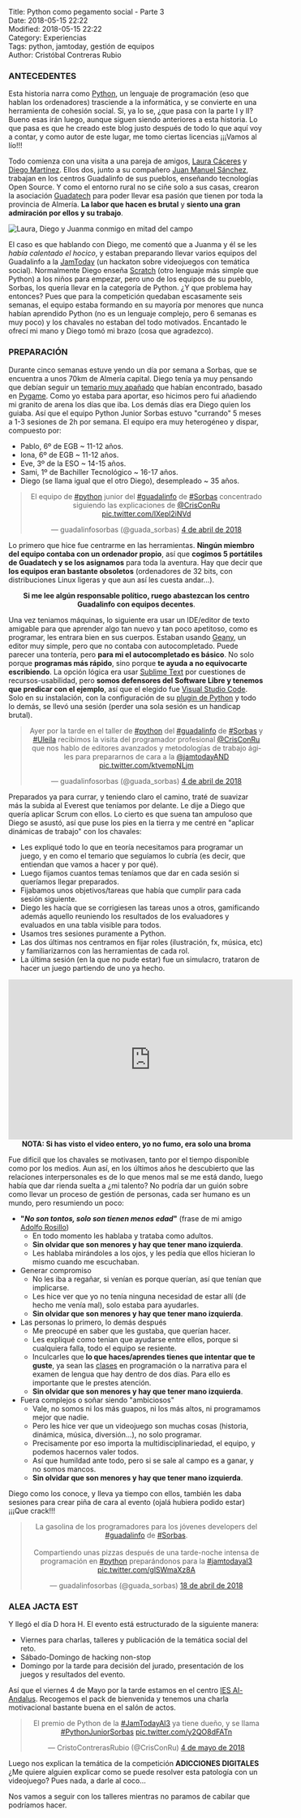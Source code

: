 Title: Python como pegamento social - Parte 3  
Date: 2018-05-15 22:22  
Modified: 2018-05-15 22:22  
Category: Experiencias  
Tags: python, jamtoday, gestión de equipos  
Author: Cristóbal Contreras Rubio  

### ANTECEDENTES
Esta historia narra como [Python](https://python.org), un lenguaje de programación (eso que hablan los ordenadores) trasciende a la informática, y se convierte en una herramienta de cohesión social. Si, ya lo se, ¿que pasa con la parte I y II? Bueno esas irán luego, aunque siguen siendo anteriores a esta historia. Lo que  pasa es que he creado este blog justo después de todo lo que aquí voy a contar, y como autor de este lugar, me tomo ciertas licencias ¡¡¡Vamos al lío!!!

Todo comienza con una visita a una pareja de amigos, [Laura Cáceres](https://twitter.com/laucabel) y [Diego Martínez](https://twitter.com/guadatech). Ellos dos, junto a su compañero [Juan Manuel Sánchez](https://twitter.com/jmsafe), trabajan en los centros Guadalinfo de sus pueblos, enseñando tecnologías Open Source. Y como el entorno rural no se ciñe solo a sus casas, crearon la asociación [Guadatech](https://guadatech.com) para poder llevar esa pasión que tienen por toda la provincia de Almería. **La labor que hacen es brutal** y **siento una gran admiración por ellos y su trabajo**.

<img src="images/01-Laura_Diego_Juanma.jpeg" align="middle" alt="Laura, Diego y Juanma conmigo en mitad del campo">

El caso es que hablando con Diego, me comentó que a Juanma y él se les *había calentado el hocico*, y estaban preparando llevar varios equipos del Guadalinfo a la [JamToday](http://www.jamtodayalmeria.com/) (un hackaton sobre videojuegos con temática social). Normalmente Diego enseña [Scratch](https://scratch.mit.edu/) (otro lenguaje más simple que Python) a los niños para empezar, pero uno de los equipos de su pueblo, Sorbas, los quería llevar en la categoría de Python. ¿Y que problema hay entonces? Pues que para la competición quedaban escasamente seis semanas, el equipo estaba formando en su mayoría por menores que nunca habían aprendido Python (no es un lenguaje complejo, pero 6 semanas es muy poco) y los chavales no estaban del todo motivados. Encantado le ofrecí mi mano y Diego tomó mi brazo (cosa que agradezco).  

### PREPARACIÓN
Durante cinco semanas estuve yendo un día por semana a Sorbas, que se encuentra a unos 70km de Almería capital. Diego tenía ya muy pensando que debían seguir un [temario muy apañado](http://programarcadegames.com/index.php?lang=es) que habían encontrado, basado en [Pygame](https://www.pygame.org/news). Como yo estaba para aportar, eso hicimos pero fui añadiendo mi granito de arena los días que iba. Los demás días era Diego quien los guiaba. Así que el equipo Python Junior Sorbas estuvo "currando" 5 meses a 1-3 sesiones de 2h por semana. El equipo era muy heterogéneo y dispar, compuesto por:

- Pablo, 6º de EGB ~ 11-12 años.
- Iona, 6º de EGB ~ 11-12 años.
- Eve, 3º de la ESO ~ 14-15 años.
- Sami, 1º de Bachiller Tecnológico ~ 16-17 años.
- Diego (se llama igual que el otro Diego), desempleado ~ 35 años.

<center><blockquote class="twitter-tweet" data-lang="es"><p lang="es" dir="ltr">El equipo de <a href="https://twitter.com/hashtag/python?src=hash&amp;ref_src=twsrc%5Etfw">#python</a> junior del <a href="https://twitter.com/hashtag/guadalinfo?src=hash&amp;ref_src=twsrc%5Etfw">#guadalinfo</a> de <a href="https://twitter.com/hashtag/Sorbas?src=hash&amp;ref_src=twsrc%5Etfw">#Sorbas</a> concentrado siguiendo las explicaciones de <a href="https://twitter.com/CrisConRu?ref_src=twsrc%5Etfw">@CrisConRu</a> <a href="https://t.co/lXepl2iNVd">pic.twitter.com/lXepl2iNVd</a></p>&mdash; guadalinfosorbas (@guada_sorbas) <a href="https://twitter.com/guada_sorbas/status/981410230763491328?ref_src=twsrc%5Etfw">4 de abril de 2018</a></blockquote>
<script async src="https://platform.twitter.com/widgets.js" charset="utf-8"></script>
</center>

Lo primero que hice fue centrarme en las herramientas. **Ningún miembro del equipo contaba con un ordenador propio**, así que **cogimos 5 portátiles de Guadatech y se los asignamos** para toda la aventura. Hay que decir que **los equipos eran bastante obsoletos** (ordenadores de 32 bits, con distribuciones Linux ligeras y que aun así les cuesta andar...).  

<center><b>Si me lee algún responsable político, ruego abastezcan los centro Guadalinfo con equipos decentes</b>.</center>  

Una vez teniamos máquinas, lo siguiente era usar un IDE/editor de texto amigable para que aprender algo tan nuevo y tan poco apetitoso, como es programar, les entrara bien en sus cuerpos. Estaban usando [Geany](https://www.geany.org/), un editor muy simple, pero que no contaba con autocompletado. Puede parecer una tontería, pero **para mi el autocompletado es básico**. No solo porque **programas más rápido**, sino porque **te ayuda a no equivocarte escribiendo**. La opción lógica era usar [Sublime Text](https://www.sublimetext.com/) por cuestiones de recursos-usabilidad, pero **somos defensores del Software Libre y tenemos que predicar con el ejemplo**, así que el elegido fue [Visual Studio Code](https://code.visualstudio.com/). Solo en su instalación, con la configuración de su [plugin de Python](https://marketplace.visualstudio.com/items?itemName=ms-python.python) y todo lo demás, se llevó una sesión (perder una sola sesión es un handicap brutal).  

<center><blockquote class="twitter-tweet" data-lang="es"><p lang="es" dir="ltr">Ayer por la tarde en el taller de <a href="https://twitter.com/hashtag/python?src=hash&amp;ref_src=twsrc%5Etfw">#python</a> del <a href="https://twitter.com/hashtag/guadalinfo?src=hash&amp;ref_src=twsrc%5Etfw">#guadalinfo</a> de <a href="https://twitter.com/hashtag/Sorbas?src=hash&amp;ref_src=twsrc%5Etfw">#Sorbas</a> y <a href="https://twitter.com/hashtag/Uleila?src=hash&amp;ref_src=twsrc%5Etfw">#Uleila</a> recibimos la visita del programador profesional <a href="https://twitter.com/CrisConRu?ref_src=twsrc%5Etfw">@CrisConRu</a> que nos hablo de editores avanzados y metodologías de trabajo ágiles para prepararnos de cara a la <a href="https://twitter.com/jamtodayAND?ref_src=twsrc%5Etfw">@jamtodayAND</a> <a href="https://t.co/ktvempNLjm">pic.twitter.com/ktvempNLjm</a></p>&mdash; guadalinfosorbas (@guada_sorbas) <a href="https://twitter.com/guada_sorbas/status/981409666583449601?ref_src=twsrc%5Etfw">4 de abril de 2018</a></blockquote>
<script async src="https://platform.twitter.com/widgets.js" charset="utf-8"></script>
</center>

Preparados ya para currar, y teniendo claro el camino, traté de suavizar más la subida al Everest que teníamos por delante. Le dije a Diego que quería aplicar Scrum con ellos. Lo cierto es que suena tan ampuloso que Diego se asustó, así que puse los pies en la tierra y me centré en "aplicar dinámicas de trabajo" con los chavales:

- Les expliqué todo lo que en teoría necesitamos para programar un juego, y en como el temario que seguíamos lo cubría (es decir, que entiendan que vamos a hacer y por qué).
- Luego fijamos cuantos temas teníamos que dar en cada sesión si queríamos llegar preparados.
- Fijabamos unos objetivos/tareas que había que cumplir para cada sesión siguiente.
- Diego les hacía que se corrigiesen las tareas unos a otros, gamificando además aquello reuniendo los resultados de los evaluadores y evaluados en una tabla visible para todos.
- Usamos tres sesiones puramente a Python.
- Las dos últimas nos centramos en fijar roles (ilustración, fx, música, etc) y familiarizarnos con las herramientas de cada rol.
- La última sesión (en la que no pude estar) fue un simulacro, trataron de hacer un juego partiendo de uno ya hecho.

<center><iframe width="560" height="315" src="https://www.youtube.com/embed/2Dxyi4s0xME" frameborder="0" allow="autoplay; encrypted-media" allowfullscreen></iframe></center>

<center><b>NOTA: Si has visto el video entero, yo no fumo, era solo una broma</b></center>

Fue difícil que los chavales se motivasen, tanto por el tiempo disponible como por los medios. Aun así, en los últimos años he descubierto que las relaciones interpersonales es de lo que menos mal se me está dando, luego había que dar rienda suelta a ¿mi talento? No podría dar un guión sobre como llevar un proceso de gestión de personas, cada ser humano es un mundo, pero resumiendo un poco:

- **"*No son tontos, solo son tienen menos edad*"** (frase de mi amigo [Adolfo Rosillo](https://twitter.com/outecran))
    - En todo momento les hablaba y trataba como adultos.
    - **Sin olvidar que son menores y hay que tener mano izquierda**.
    - Les hablaba mirándoles a los ojos, y les pedía que ellos hicieran lo mismo cuando me escuchaban.
- Generar compromiso
    - No les iba a regañar, si venían es porque querían, así que tenían que implicarse.
    - Les hice ver que yo no tenía ninguna necesidad de estar allí (de hecho me venía mal), solo estaba para ayudarles.
    - **Sin olvidar que son menores y hay que tener mano izquierda**.
- Las personas lo primero, lo demás después
    - Me preocupé en saber que les gustaba, que querían hacer.
    - Les expliqué como tenian que ayudarse entre ellos, porque si cualquiera falla, todo el equipo se resiente.
    - Inculcarles que **lo que haces/aprendes tienes que intentar que te guste**, ya sean las [clases](https://es.wikipedia.org/wiki/Clase_(inform%C3%A1tica)) en programación o la narrativa para el examen de lengua que hay dentro de dos días. Para ello es importante que le prestes atención.
    - **Sin olvidar que son menores y hay que tener mano izquierda**.
- Fuera complejos o soñar siendo "ambiciosos"
    - Vale, no somos ni los más guapos, ni los más altos, ni programamos mejor que nadie.
    - Pero les hice ver que un videojuego son muchas cosas (historia, dinámica, música, diversión...), no solo programar.
    - Precisamente por eso importa la multidisciplinariedad, el equipo, y podemos hacernos valer todos.
    - Así que humildad ante todo, pero si se sale al campo es a ganar, y no somos mancos.
    - **Sin olvidar que son menores y hay que tener mano izquierda**.

Diego como los conoce, y lleva ya tiempo con ellos, también les daba sesiones para crear piña de cara al evento (ojalá hubiera podido estar) ¡¡¡Que crack!!!

<center><blockquote class="twitter-tweet" data-lang="es"><p lang="es" dir="ltr">La gasolina de los programadores para los jóvenes developers del <a href="https://twitter.com/hashtag/guadalinfo?src=hash&amp;ref_src=twsrc%5Etfw">#guadalinfo</a> de <a href="https://twitter.com/hashtag/Sorbas?src=hash&amp;ref_src=twsrc%5Etfw">#Sorbas</a>.<br><br>Compartiendo unas pizzas después de una tarde-noche intensa de programación en <a href="https://twitter.com/hashtag/python?src=hash&amp;ref_src=twsrc%5Etfw">#python</a>  preparándonos para la <a href="https://twitter.com/hashtag/jamtodayal3?src=hash&amp;ref_src=twsrc%5Etfw">#jamtodayal3</a> <a href="https://t.co/glSWmaXz8A">pic.twitter.com/glSWmaXz8A</a></p>&mdash; guadalinfosorbas (@guada_sorbas) <a href="https://twitter.com/guada_sorbas/status/986551031176851457?ref_src=twsrc%5Etfw">18 de abril de 2018</a></blockquote>
<script async src="https://platform.twitter.com/widgets.js" charset="utf-8"></script>
</center>

### ALEA JACTA EST
Y llegó el día D hora H. El evento está estructurado de la siguiente manera:

- Viernes para charlas, talleres y publicación de la temática social del reto.
- Sábado-Domingo de hacking non-stop
- Domingo por la tarde para decisión del jurado, presentación de los juegos y resultados del evento.


Así que el viernes 4 de Mayo por la tarde estamos en el centro [IES Al-Andalus](https://iesalandalus.org/). Recogemos el pack de bienvenida y tenemos una charla motivacional bastante buena en el salón de actos.  

<center><blockquote class="twitter-tweet" data-lang="es"><p lang="es" dir="ltr">El premio de Python de la <a href="https://twitter.com/hashtag/JamTodayAl3?src=hash&amp;ref_src=twsrc%5Etfw">#JamTodayAl3</a> ya tiene dueño, y se llama <a href="https://twitter.com/hashtag/PythonJuniorSorbas?src=hash&amp;ref_src=twsrc%5Etfw">#PythonJuniorSorbas</a> <a href="https://t.co/y2QO8dFATn">pic.twitter.com/y2QO8dFATn</a></p>&mdash; CristoContrerasRubio (@CrisConRu) <a href="https://twitter.com/CrisConRu/status/992435626174812161?ref_src=twsrc%5Etfw">4 de mayo de 2018</a></blockquote>
<script async src="https://platform.twitter.com/widgets.js" charset="utf-8"></script>
</center>

Luego nos explican la temática de la competición **ADICCIONES DIGITALES** ¿Me quiere alguien explicar como se puede resolver esta patología con un videojuego? Pues nada, a darle al coco...  

Nos vamos a seguir con los talleres mientras no paramos de cabilar que podríamos hacer.

